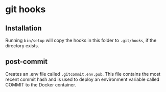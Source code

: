 # git hooks

## Installation
Running `bin/setup` will copy the hooks in this folder to `.git/hooks`, if the directory exists.

## post-commit
Creates an .env file called `.gitcommit.env.pub`. This file contains the most recent commit hash and is used to deploy an environment variable called COMMIT to the Docker container.
